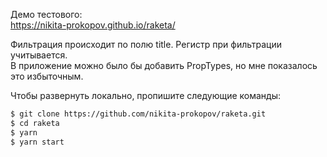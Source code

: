 Демо тестового:  
https://nikita-prokopov.github.io/raketa/  

Фильтрация происходит по полю title. Регистр при фильтрации учитывается.  
В приложение можно было бы добавить PropTypes, но мне показалось это избыточным.

Чтобы развернуть локально, пропишите следующие команды:  

```sh
$ git clone https://github.com/nikita-prokopov/raketa.git
$ cd raketa
$ yarn
$ yarn start
```

